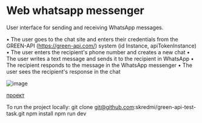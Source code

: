 # Web whatsapp messenger

User interface for sending and receiving WhatsApp messages.

• The user goes to the chat site and enters their credentials from
the GREEN-API (https://green-api.com/) system (id Instance, apiTokenInstance)
• The user enters the recipient's phone number and creates a new chat
• The user writes a text message and sends it to the recipient in
WhatsApp
• The recipient responds to the message in the WhatsApp messenger
• The user sees the recipient's response in the chat

![image](https://github.com/skredmi/green-api-test-task/assets/63904240/bd180a5b-53b1-41c3-84a6-8a590c56ddd0)

[проект](https://skredmi.github.io/green-api-test-task/)

To run the project locally:
git clone git@github.com:skredmi/green-api-test-task.git
npm install
npm run dev
